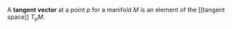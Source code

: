 A **tangent vector** at a point $p$ for a manifold $M$ is an element of the [[tangent space]] $T_p M$.